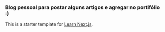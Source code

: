 ### Blog pessoal para postar alguns artigos e agregar no portifólio :)


This is a starter template for [Learn Next.js](https://nextjs.org/learn).